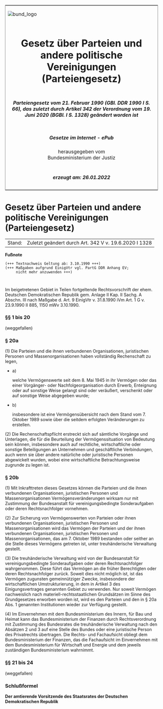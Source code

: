 <span id="DECKBLATT.html"></span>

<table border="0" frame="border" width="100%">

<tr valign="top">

<td align="left">

![bund\_logo](BfJ_2021_Web_de_de.gif)

</td>

<td align="right">

 

</td>

</tr>

<tr align="center" valign="middle">

<td colspan="2">

# Gesetz über Parteien und andere politische Vereinigungen (Parteiengesetz)

</td>

</tr>

<tr align="center" valign="middle">

<td colspan="2">

##### Parteiengesetz vom 21. Februar 1990 (GBl. DDR 1990 I S. 66), das zuletzt durch Artikel 342 der Verordnung vom 19. Juni 2020 (BGBl. I S. 1328) geändert worden ist

</td>

</tr>

<tr align="center" valign="middle">

<td colspan="2">

  
  

##### Gesetze im Internet - ePub  
  
herausgegeben vom  
Bundesministerium der Justiz

</td>

</tr>

<tr align="center" valign="bottom">

<td colspan="2">

  
  

##### erzeugt am: 26.01.2022

</td>

</tr>

</table>

<span id="DDNR000660990.html"></span>

# Gesetz über Parteien und andere politische Vereinigungen (Parteiengesetz)

<div>

<div class="jnhtml">

|        |                                                       |
| ------ | ----------------------------------------------------- |
| Stand: | Zuletzt geändert durch Art. 342 V v. 19.6.2020 I 1328 |

</div>

</div>

<div>

  
**Fußnote**

<div class="jnhtml">

<div>

<div class="jurAbsatz">

  

``` 
(+++ Textnachweis Geltung ab: 3.10.1990 +++)
(+++ Maßgaben aufgrund EinigVtr vgl. PartG DDR Anhang EV;
     nicht mehr anzuwenden +++)

 
```

Im beigetretenen Gebiet in Teilen fortgeltende Rechtsvorschrift der
ehem. Deutschen Demokratischen Republik gem. Anlage II Kap. II Sachg. A
Abschn. III nach Maßgabe d. Art. 9 EinigVtr v. 31.8.1990 iVm Art. 1 G v.
23.9.1990 II 885, 1150 mWv 3.10.1990.

</div>

</div>

</div>

</div>

<span id="DDNR000660990BJNE000100307.html"></span>

### §§ 1 bis 20  
(weggefallen)

<span id="DDNR000660990BJNE000201310.html"></span>

### § 20a  

<div>

<div class="jnhtml">

<div>

<div class="jurAbsatz">

(1) Die Parteien und die ihnen verbundenen Organisationen, juristischen
Personen und Massenorganisationen haben vollständig Rechenschaft zu
legen,

  - a)
    
    <div style="">
    
    welche Vermögenswerte seit dem 8. Mai 1945 in ihr Vermögen oder das
    einer Vorgänger- oder Nachfolgeorganisation durch Erwerb, Enteignung
    oder auf sonstige Weise gelangt sind oder veräußert, verschenkt oder
    auf sonstige Weise abgegeben wurde;
    
    </div>

  - b)
    
    <div style="">
    
    insbesondere ist eine Vermögensübersicht nach dem Stand vom 7.
    Oktober 1989 sowie über die seitdem erfolgten Veränderungen zu
    erstellen.
    
    </div>

</div>

<div class="jurAbsatz">

(2) Die Rechenschaftspflicht erstreckt sich auf sämtliche Vorgänge und
Unterlagen, die für die Beurteilung der Vermögenssituation von Bedeutung
sein können, insbesondere auch auf rechtliche, wirtschaftliche oder
sonstige Beteiligungen an Unternehmen und geschäftliche Verbindungen,
auch wenn sie über andere natürliche oder juristische Personen
abgewickelt wurden, wobei eine wirtschaftliche Betrachtungsweise
zugrunde zu legen ist.

</div>

</div>

</div>

</div>

<span id="DDNR000660990BJNE000306311.html"></span>

### § 20b  

<div>

<div class="jnhtml">

<div>

<div class="jurAbsatz">

(1) Mit Inkrafttreten dieses Gesetzes können die Parteien und die ihnen
verbundenen Organisationen, juristischen Personen und
Massenorganisationen Vermögensveränderungen wirksam nur mit Zustimmung
der Bundesanstalt für vereinigungsbedingte Sonderaufgaben oder deren
Rechtsnachfolger vornehmen.

</div>

<div class="jurAbsatz">

(2) Zur Sicherung von Vermögenswerten von Parteien oder ihnen
verbundenen Organisationen, juristischen Personen und
Massenorganisationen wird das Vermögen der Parteien und der ihnen
verbundenen Organisationen, juristischen Personen und
Massenorganisationen, das am 7. Oktober 1989 bestanden oder seither an
die Stelle dieses Vermögens getreten ist, unter treuhänderische
Verwaltung gestellt.

</div>

<div class="jurAbsatz">

(3) Die treuhänderische Verwaltung wird von der Bundesanstalt für
vereinigungsbedingte Sonderaufgaben oder deren Rechtsnachfolger
wahrgenommen. Diese führt das Vermögen an die früher Berechtigten oder
deren Rechtsnachfolger zurück. Soweit dies nicht möglich ist, ist das
Vermögen zugunsten gemeinnütziger Zwecke, insbesondere der
wirtschaftlichen Umstrukturierung, in dem in Artikel 3 des
Einigungsvertrages genannten Gebiet zu verwenden. Nur soweit Vermögen
nachweislich nach materiell-rechtsstaatlichen Grundsätzen im Sinne des
Grundgesetzes erworben worden ist, wird es den Parteien und den in § 20a
Abs. 1 genannten Institutionen wieder zur Verfügung gestellt.

</div>

<div class="jurAbsatz">

(4) Im Einvernehmen mit dem Bundesministerium des Innern, für Bau und
Heimat kann das Bundesministerium der Finanzen durch Rechtsverordnung
mit Zustimmung des Bundesrates die treuhänderische Verwaltung nach den
Absätzen 2 und 3 auf eine Stelle des Bundes oder eine juristische Person
des Privatrechts übertragen. Die Rechts- und Fachaufsicht obliegt dem
Bundesministerium der Finanzen, das die Fachaufsicht im Einvernehmen mit
dem Bundesministerium für Wirtschaft und Energie und dem jeweils
zuständigen Bundesministerium wahrnimmt.

</div>

</div>

</div>

</div>

<span id="DDNR000660990BJNE000400307.html"></span>

### §§ 21 bis 24  
(weggefallen)

<span id="DDNR000660990BJNE000500307.html"></span>

### Schlußformel  

<div>

<div class="jnhtml">

<div>

<div class="jurAbsatz">

<span style=";font-weight:bold">Der amtierende Vorsitzende des
Staatsrates der Deutschen Demokratischen Republik</span>

</div>

</div>

</div>

</div>
